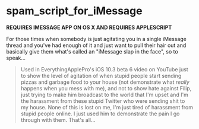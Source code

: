 # spam_script_for_iMessage

**REQUIRES IMESSAGE APP ON OS X AND REQUIRES APPLESCRIPT**

For those times when somebody is just agitating you in a single iMessage thread and you've had enough of it and just want to pull their hair out and basically give them what's called an "iMessage slap in the face", so to speak...

>Used in EverythingApplePro's iOS 10.3 beta 6 video on YouTube just to show the level of agitation of when stupid people start sending pizzas and garbage food to your house (not demonstrate what *really* happens when you mess with me), and not to show hate against Filip, just trying to make him broadcast to the world that I'm upset and I'm the harassment from these stupid Twitter who were sending shit to my house. None of this is lost on me, I'm just tired of harassment from stupid people online. I just used him to demonstrate the pain I go through with them. That's all...
